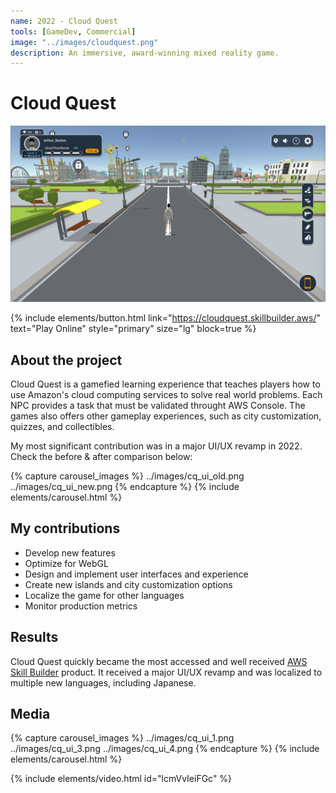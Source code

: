 ```yaml
---
name: 2022 - Cloud Quest
tools: [GameDev, Commercial]
image: "../images/cloudquest.png"
description: An immersive, award-winning mixed reality game.
---
```


# Cloud Quest

![Intro](../images/cloudquest.png "Cloud Quest's 3D world")

{% include elements/button.html link="https://cloudquest.skillbuilder.aws/" text="Play Online" style="primary" size="lg" block=true %}

## About the project

Cloud Quest is a gamefied learning experience that teaches players how to use Amazon's cloud computing services to solve real world problems. Each NPC provides a task that must be validated throught AWS Console. The games also offers other gameplay experiences, such as city customization, quizzes, and collectibles.

My most significant contribution was in a major UI/UX revamp in 2022. Check the before & after comparison below:

{% capture carousel_images %}
../images/cq_ui_old.png
../images/cq_ui_new.png
{% endcapture %}
{% include elements/carousel.html %}

## My contributions

- Develop new features
- Optimize for WebGL
- Design and implement user interfaces and experience
- Create new islands and city customization options
- Localize the game for other languages
- Monitor production metrics

## Results

Cloud Quest quickly became the most accessed and well received <a href="https://explore.skillbuilder.aws/learn">AWS Skill Builder</a> product. It received a major UI/UX revamp and was localized to multiple new languages, including Japanese.

## Media

{% capture carousel_images %}
../images/cq_ui_1.png
../images/cq_ui_3.png
../images/cq_ui_4.png
{% endcapture %}
{% include elements/carousel.html %}

{% include elements/video.html id="lcmVvIeiFGc" %}
